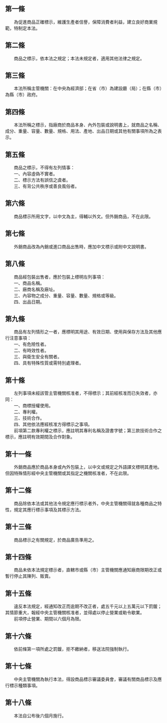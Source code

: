 第一條 
-------
　　為促進商品正確標示，維護生產者信譽，保障消費者利益，建立良好商業規範，特制定本法。  


第二條 
-------
　　商品之標示，依本法之規定；本法未規定者，適用其他法律之規定。  


第三條 
-------
　　本法所稱主管機關：在中央為經濟部；在省（市）為建設廳（局）；在縣（市）為縣（市）政府。  


第四條 
-------
　　本法所稱之標示，指廠商於商品本身、內外包裝或說明書上，就商品之名稱、成分、重量、容量、數量、規格、用法、產地、出品日期或其他有關事項所為之表示。  


第五條 
-------
　　商品之標示，不得有左列情事：  
　　一、內容虛偽不實者。  
　　二、標示方法有誤信之虞者。  
　　三、有背公共秩序或善良風俗者。  


第六條 
-------
　　商品標示所用文字，以中文為主，得輔以外文。但外銷商品，不在此限。  


第七條 
-------
　　外銷商品改為內銷或進口商品出售時，應加中文標示或附中文說明書。  


第八條 
-------
　　商品經包裝出售者，應於包裝上標明左列事項：  
　　一、商品名稱。  
　　二、廠商名稱及廠址。  
　　三、內容物之成分、重量、容量、數量、規格或等級。  
　　四、出品日期。  


第九條 
-------
　　商品有左列情形之一者，應標明其用途、有效日期、使用與保存方法及其他應行注意事項：  
　　一、有危險性者。  
　　二、有時效性者。  
　　三、與衛生安全有關者。  
　　四、具有特殊性質或需特別處理者。  


第十條 
-------
　　左列事項未經該管主管機關核准者，不得標示；其前經核准而已失效者，亦同：  
　　一、商標授權使用。  
　　二、專利權。  
　　三、技術合作。  
　　四、其他依法應經核准方得標示之事項。  
　　前項第二款專利權之標示，應註明其專利名稱及證書字號；第三款技術合作之標示，應註明有效期間及合作對象。  


第十一條 
---------
　　外銷商品應於商品本身或內外包裝上，以中文或規定之外語譯文標明其產地。但因特殊情形經中央主管機關或其指定之機關核准者，不在此限。  


第十二條 
---------
　　商品除依本法或其他法令規定應行標示者外，中央主管機關得就各種商品之特性，規定其應行標示事項及其標示方法。  


第十三條 
---------
　　商品標示之有關規定，於商品廣告準用之。  


第十四條 
---------
　　商品未依本法規定標示者，直轄市或縣（市）主管機關應通知廠商限期改正或暫行停止其陳列、販賣。  


第十五條 
---------
　　違反本法規定，經通知改正而逾期不改正者，處五千元以上五萬元以下罰鍰；其情節重大，報經中央主管機關核准者，並得處以停止營業或勒令歇業。  
　　前項停止營業、期間以六個月為限。  


第十六條 
---------
　　依前條第一項所處之罰鍰，拒不繳納者，移送法院強制執行。  


第十七條 
---------
　　中央主管機關為執行本法，得設商品標示審議委員會，審議有關商品標示及應行標示種類事項。  


第十八條 
---------
　　本法自公布後六個月施行。
